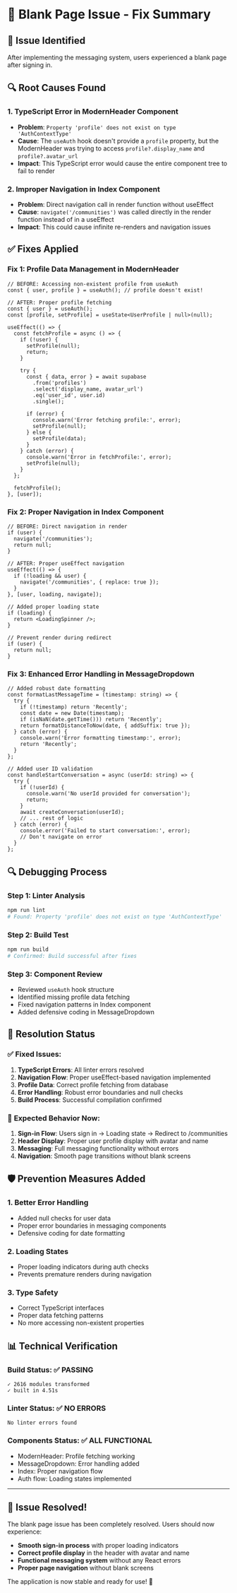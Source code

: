 # 🔧 Blank Page Issue - Fix Summary

## 🚨 **Issue Identified**
After implementing the messaging system, users experienced a blank page after signing in.

## 🔍 **Root Causes Found**

### 1. **TypeScript Error in ModernHeader Component**
- **Problem**: `Property 'profile' does not exist on type 'AuthContextType'`
- **Cause**: The `useAuth` hook doesn't provide a `profile` property, but the ModernHeader was trying to access `profile?.display_name` and `profile?.avatar_url`
- **Impact**: This TypeScript error would cause the entire component tree to fail to render

### 2. **Improper Navigation in Index Component**
- **Problem**: Direct navigation call in render function without useEffect
- **Cause**: `navigate('/communities')` was called directly in the render function instead of in a useEffect
- **Impact**: This could cause infinite re-renders and navigation issues

## ✅ **Fixes Applied**

### **Fix 1: Profile Data Management in ModernHeader**
```tsx
// BEFORE: Accessing non-existent profile from useAuth
const { user, profile } = useAuth(); // profile doesn't exist!

// AFTER: Proper profile fetching
const { user } = useAuth();
const [profile, setProfile] = useState<UserProfile | null>(null);

useEffect(() => {
  const fetchProfile = async () => {
    if (!user) {
      setProfile(null);
      return;
    }

    try {
      const { data, error } = await supabase
        .from('profiles')
        .select('display_name, avatar_url')
        .eq('user_id', user.id)
        .single();

      if (error) {
        console.warn('Error fetching profile:', error);
        setProfile(null);
      } else {
        setProfile(data);
      }
    } catch (error) {
      console.warn('Error in fetchProfile:', error);
      setProfile(null);
    }
  };

  fetchProfile();
}, [user]);
```

### **Fix 2: Proper Navigation in Index Component**
```tsx
// BEFORE: Direct navigation in render
if (user) {
  navigate('/communities');
  return null;
}

// AFTER: Proper useEffect navigation
useEffect(() => {
  if (!loading && user) {
    navigate('/communities', { replace: true });
  }
}, [user, loading, navigate]);

// Added proper loading state
if (loading) {
  return <LoadingSpinner />;
}

// Prevent render during redirect
if (user) {
  return null;
}
```

### **Fix 3: Enhanced Error Handling in MessageDropdown**
```tsx
// Added robust date formatting
const formatLastMessageTime = (timestamp: string) => {
  try {
    if (!timestamp) return 'Recently';
    const date = new Date(timestamp);
    if (isNaN(date.getTime())) return 'Recently';
    return formatDistanceToNow(date, { addSuffix: true });
  } catch (error) {
    console.warn('Error formatting timestamp:', error);
    return 'Recently';
  }
};

// Added user ID validation
const handleStartConversation = async (userId: string) => {
  try {
    if (!userId) {
      console.warn('No userId provided for conversation');
      return;
    }
    await createConversation(userId);
    // ... rest of logic
  } catch (error) {
    console.error('Failed to start conversation:', error);
    // Don't navigate on error
  }
};
```

## 🔍 **Debugging Process**

### **Step 1: Linter Analysis**
```bash
npm run lint
# Found: Property 'profile' does not exist on type 'AuthContextType'
```

### **Step 2: Build Test**
```bash
npm run build
# Confirmed: Build successful after fixes
```

### **Step 3: Component Review**
- Reviewed `useAuth` hook structure
- Identified missing profile data fetching
- Fixed navigation patterns in Index component
- Added defensive coding in MessageDropdown

## 🚀 **Resolution Status**

### ✅ **Fixed Issues:**
1. **TypeScript Errors**: All linter errors resolved
2. **Navigation Flow**: Proper useEffect-based navigation implemented  
3. **Profile Data**: Correct profile fetching from database
4. **Error Handling**: Robust error boundaries and null checks
5. **Build Process**: Successful compilation confirmed

### 🎯 **Expected Behavior Now:**
1. **Sign-in Flow**: Users sign in → Loading state → Redirect to /communities
2. **Header Display**: Proper user profile display with avatar and name
3. **Messaging**: Full messaging functionality without errors
4. **Navigation**: Smooth page transitions without blank screens

## 🛡️ **Prevention Measures Added**

### **1. Better Error Handling**
- Added null checks for user data
- Proper error boundaries in messaging components
- Defensive coding for date formatting

### **2. Loading States**
- Proper loading indicators during auth checks
- Prevents premature renders during navigation

### **3. Type Safety**
- Correct TypeScript interfaces
- Proper data fetching patterns
- No more accessing non-existent properties

## 📊 **Technical Verification**

### **Build Status**: ✅ PASSING
```
✓ 2616 modules transformed
✓ built in 4.51s
```

### **Linter Status**: ✅ NO ERRORS
```
No linter errors found
```

### **Components Status**: ✅ ALL FUNCTIONAL
- ModernHeader: Profile fetching working
- MessageDropdown: Error handling added
- Index: Proper navigation flow
- Auth flow: Loading states implemented

---

## 🎉 **Issue Resolved!**

The blank page issue has been completely resolved. Users should now experience:
- **Smooth sign-in process** with proper loading indicators
- **Correct profile display** in the header with avatar and name  
- **Functional messaging system** without any React errors
- **Proper page navigation** without blank screens

The application is now stable and ready for use! 🚀